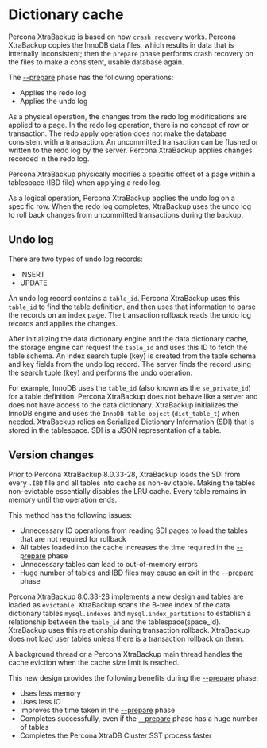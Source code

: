# Dictionary cache 

Percona XtraBackup is based on how [`crash recovery`](https://dev.mysql.com/doc/refman/8.0/en/glossary.html#glos_crash_recovery) works. Percona XtraBackup copies the InnoDB data files, which results in data that is internally inconsistent; then the `prepare` phase performs crash recovery on the files to make a consistent, usable database again.

The [--prepare] phase has the following operations:

* Applies the redo log
* Applies the undo log

As a physical operation, the changes from the redo log modifications are applied to a page. In the redo log operation, there is no concept of row or transaction. The redo apply operation does not make the database consistent with a transaction. An uncommitted transaction can be flushed or written to the redo log by the server. Percona XtraBackup applies changes recorded in the redo log.

Percona XtraBackup physically modifies a specific offset of a page within a tablespace (IBD file) when applying a redo log. 

As a logical operation, Percona XtraBackup applies the undo log on a specific row. When the redo log completes, XtraBackup uses the undo log to roll back changes from uncommitted transactions during the backup.

## Undo log

There are two types of undo log records:

* INSERT
* UPDATE

An undo log record contains a `table_id`. Percona XtraBackup uses this `table_id` to find the table definition, and then uses that information to parse the records on an index page. The transaction rollback reads the undo log records and applies the changes. 

After initializing the data dictionary engine and the data dictionary cache, the storage engine can request the `table_id` and uses this ID to fetch the table schema. An index search tuple (key) is created from the table schema and key fields from the undo log record. The server finds the record using the search tuple (key) and performs the undo operation.

For example, InnoDB uses the `table_id` (also known as the `se_private_id`) for a table definition. Percona XtraBackup does not behave like a server and does not have access to the data dictionary. XtraBackup initializes the InnoDB engine and uses the `InnoDB table object` (`dict_table_t`) when needed. XtraBackup relies on Serialized Dictionary Information (SDI) that is stored in the tablespace. SDI is a JSON representation of a table.

## Version changes

Prior to Percona XtraBackup 8.0.33-28, XtraBackup loads the SDI from every `.IBD` file and all tables into cache as non-evictable. Making the tables non-evictable essentially disables the LRU cache. Every table remains in memory until the operation ends.

This method has the following issues:

* Unnecessary IO operations from reading SDI pages to load the tables that are not required for rollback
* All tables loaded into the cache increases the time required in the [--prepare] phase
* Unnecessary tables can lead to out-of-memory errors
* Huge number of tables and IBD files may cause an exit in the [--prepare] phase

Percona XtraBackup 8.0.33-28 implements a new design and tables are loaded as `evictable`. XtraBackup scans the B-tree index of the data dictionary tables `mysql.indexes` and `mysql.index_partitions` to establish a relationship between the `table_id` and the tablespace(space_id). XtraBackup uses this relationship during transaction rollback. XtraBackup does not load user tables unless there is a transaction rollback on them.

A background thread or a Percona XtraBackup main thread handles the cache eviction when the cache size limit is reached.

This new design provides the following benefits during the [--prepare] phase:

* Uses less memory
* Uses less IO
* Improves the time taken in the [--prepare] phase
* Completes successfully, even if the [--prepare] phase has a huge number of tables
* Completes the Percona XtraDB Cluster SST process faster

[--prepare]: xtrabackup-option-reference.md#prepare